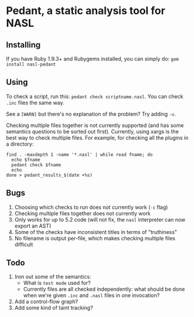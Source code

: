 Pedant, a static analysis tool for NASL
=======================================

Installing
----------
If you have Ruby 1.9.3+ and Rubygems installed, you can simply do:
`gem install nasl-pedant`

Using
-----
To check a script, run this: `pedant check scriptname.nasl`.
You can check `.inc` files the same way.

See a `[WARN]` but there's no explanation of the problem? Try adding `-v`.

Checking multiple files together is not currently supported (and has some
semantics questions to be sorted out first). Currently, using xargs is the best
way to check multiple files. For example, for checking all the plugins in a
directory:

    find . -maxdepth 1 -name '*.nasl' | while read fname; do
      echo $fname
      pedant check $fname
      echo
    done > pedant_results_$(date +%s)

Bugs
----

1. Choosing which checks to run does not currently work (`-c` flag)
1. Checking multiple files together does not currently work
1. Only works for up to 5.2 code (will not fix, the `nasl`
  interpreter can now export an AST)
1. Some of the checks have inconsistent titles in terms of "truthiness"
1. No filename is output per-file, which makes checking multiple files difficult

Todo
----

1. Iron out some of the semantics:
   - What is `test mode` used for?
   - Currently files are all checked independently: what should be done when
     we're given `.inc` and `.nasl` files in one invocation?
1. Add a control-flow graph?
1. Add some kind of taint tracking?
